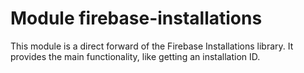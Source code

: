 # Module firebase-installations
This module is a direct forward of the Firebase Installations library. It provides the main functionality, like getting an installation ID.